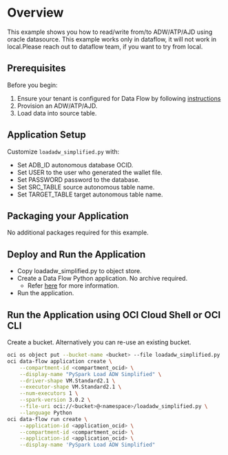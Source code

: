 # Overview

This example shows you how to read/write from/to ADW/ATP/AJD using oracle datasource.
This example works only in dataflow, it will not work in local.Please reach out to dataflow team, if you want to try from local.

## Prerequisites

Before you begin:

1. Ensure your tenant is configured for Data Flow by following [instructions](https://docs.cloud.oracle.com/en-us/iaas/data-flow/using/dfs_getting_started.htm#set_up_admin)
2. Provision an ADW/ATP/AJD.
3. Load data into source table.

## Application Setup

Customize ```loadadw_simplified.py``` with:

* Set ADB_ID autonomous database OCID.
* Set USER to the user who generated the wallet file.
* Set PASSWORD password to the database.
* Set SRC_TABLE source autonomous table name.
* Set TARGET_TABLE target autonomous table name.

## Packaging your Application

No additional packages required for this example.

## Deploy and Run the Application

* Copy loadadw_simplified.py to object store.
* Create a Data Flow Python application. No archive required.
  * Refer [here](https://docs.cloud.oracle.com/en-us/iaas/data-flow/using/dfs_data_flow_library.htm#create_pyspark_app) for more information.
* Run the application.

## Run the Application using OCI Cloud Shell or OCI CLI

Create a bucket. Alternatively you can re-use an existing bucket.

```sh
oci os object put --bucket-name <bucket> --file loadadw_simplified.py
oci data-flow application create \
    --compartment-id <compartment_ocid> \
    --display-name "PySpark Load ADW Simplified" \
    --driver-shape VM.Standard2.1 \
    --executor-shape VM.Standard2.1 \
    --num-executors 1 \
    --spark-version 3.0.2 \
    --file-uri oci://<bucket>@<namespace>/loadadw_simplified.py \
    --language Python
oci data-flow run create \
    --application-id <application_ocid> \
    --compartment-id <compartment_ocid> \
    --application-id <application_ocid> \
    --display-name 'PySpark Load ADW Simplified"
```
